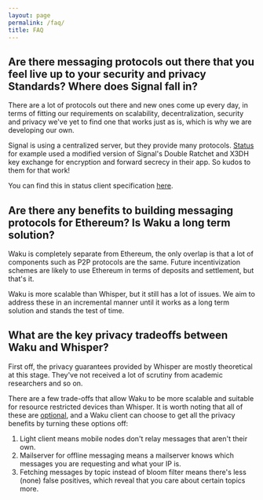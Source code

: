 ```yaml
---
layout: page
permalink: /faq/
title: FAQ
---
```


## Are there messaging protocols out there that you feel live up to your security and privacy Standards? Where does Signal fall in?

There are a lot of protocols out there and new ones come up every day, in terms of fitting our requirements on 
scalability, decentralization, security and privacy we've yet to find one that works just as is, which is why we are 
developing our own.

Signal is using a centralized server, but they provide many protocols. [Status](https://status.im) for example used a modified version of 
Signal's Double Ratchet and X3DH key exchange for encryption and forward secrecy in their app. 
So kudos to them for that work!

You can find this in status client specification [here](https://status-im.github.io/specs/status-secure-transport-spec).

## Are there any benefits to building messaging protocols for Ethereum? Is Waku a long term solution?

Waku is completely separate from Ethereum, the only overlap is that a lot of components such as P2P protocols are the 
same. Future incentivization schemes are likely to use Ethereum in terms of deposits and settlement, but that's it.

Waku is more scalable than Whisper, but it still has a lot of issues. We aim to address these in an incremental manner 
until it works as a long term solution and stands the test of time.

## What are the key privacy tradeoffs between Waku and Whisper?

First off, the privacy guarantees provided by Whisper are mostly theoretical at this stage. They've not received a lot 
of scrutiny from academic researchers and so on.

There are a few trade-offs that allow Waku to be more scalable and suitable for resource restricted devices than Whisper. 
It is worth noting that all of these are [optional](https://specs.vac.dev/specs/waku/waku.html#status), and a Waku client can choose to get all the privacy benefits by turning these options off:

1. Light client means mobile nodes don't relay messages that aren't their own. 
2. Mailserver for offline messaging means a mailserver knows which messages you are requesting and what your IP is.
3. Fetching messages by topic instead of bloom filter means there's less (none) false positives, which reveal that you care about certain topics more.
